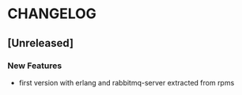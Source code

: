 # CHANGELOG


## [Unreleased]

### New Features
- first version with erlang and rabbitmq-server extracted from rpms






